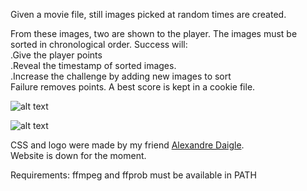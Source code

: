 Given a movie file, still images picked at random times are created.

From these images, two are shown to the player. The images must be sorted in chronological order. Success will:<br>
.Give the player points<br>
.Reveal the timestamp of sorted images.<br>
.Increase the challenge by adding new images to sort<br>
Failure removes points. A best score is kept in a cookie file.<br>

![alt text](https://i.postimg.cc/BZH2NJNq/still.png)

![alt text](https://i.postimg.cc/HnZMMNYN/pulp-fiction.gif)

CSS and logo were made by my friend [Alexandre Daigle](https://deagle.ca/).<br>
Website is down for the moment.

Requirements:
ffmpeg and ffprob must be available in PATH
